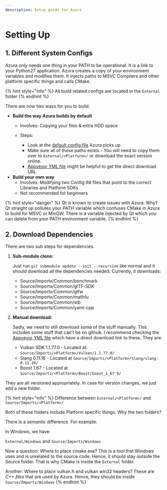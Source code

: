 ```yaml
---
description: Setup guide for Azura
---
```


# Setting Up

## 1. Different System Configs

Azura only needs one thing in your PATH to be operational. It is a link to your Python27 application. Azura creates a copy of your environment variables and modifies them. It injects paths to MSVC Compilers and other platform specific things and calls CMake.

{% hint style="info" %}
All build related configs are located in the `External` folder
{% endhint %}

There are now two ways for you to build:

* **Build the way Azura builds by default**
  * Involves: Copying your files & extra HDD space
  * Steps:

    * Look at the [default config file](https://github.com/vasumahesh1/azura/blob/master/External/Config.ini) Azura picks up
    * Make sure all of these paths exists - You will need to copy them over to `External/<Platform>/` or download the exact version online.
    * [Appveyor YML file](https://github.com/vasumahesh1/azura/blob/master/appveyor.yml) might be helpful to get the direct download URL
* **Build your own way**
  * Involves: Modifying two Config INI files that point to the correct Libraries and Platform SDKs
  * Not recommended for beginners

{% hint style="danger" %}
Qt is known to create issues with Azura. Why? Qt straight up pollutes your PATH variable which confuses CMake in Azura to build for MSVC or MinGW. There is a variable injected by Qt which you can delete from your PATH environment variable.
{% endhint %}

## 2. Download Dependencies

There are two sub steps for dependencies.

1. **Sub-module clone:**

   Just run `git submodule update --init --recursive` like normal and it should download all the dependencies needed. Currently, it downloads:

   * Source/Imports/Common/benchmark
   * Source/Imports/Common/glTF-SDK
   * Source/Imports/Common/glfw
   * Source/Imports/Common/mathfu
   * Source/Imports/Common/stb
   * Source/Imports/Common/yaml-cpp

2. **Manual download:**

   Sadly, we need to still download some of the stuff manually. This includes some stuff that can't be on github. I recommend checking the [Appveyor YML file](https://github.com/vasumahesh1/azura/blob/master/appveyor.yml) which have a direct download link to these. They are:

   * Vulkan SDK 1.1.77.0 - Located at: `Source/Imports/<Platform>/Vulkan/1.1.77.0/`
   * Slang 0.11.16 - Located at `Source/Imports/<Platform>/Slang/slang-0.11.10/`
   * Boost 1.67 - Located at `Source/Imports/<Platform>/Boost/boost_1_67_0/`

They are all versioned appropriately. In case for version changes, we just add a new folder.

{% hint style="info" %}
Difference between `External/<Platform>/` and `Source/Imports/<Platform>/`

Both of these folders include Platform specific things. Why the two folders?

There is a semantic difference. For example:

In Windows, we have:

`External/Windows` and `Source/Imports/Windows`

Now a question: Where to place cmake.exe? This is a _tool_ that Windows uses and is unrelated to the source code. Hence, it should stay outside the Source folder. That is why CMake is inside the `External` folder.

Another: Where to place vulkan.h and vulkan win32 headers? These are _C++ files_ that are used by Azura. Hence, they should be inside `Source/Imports/Windows`
{% endhint %}



